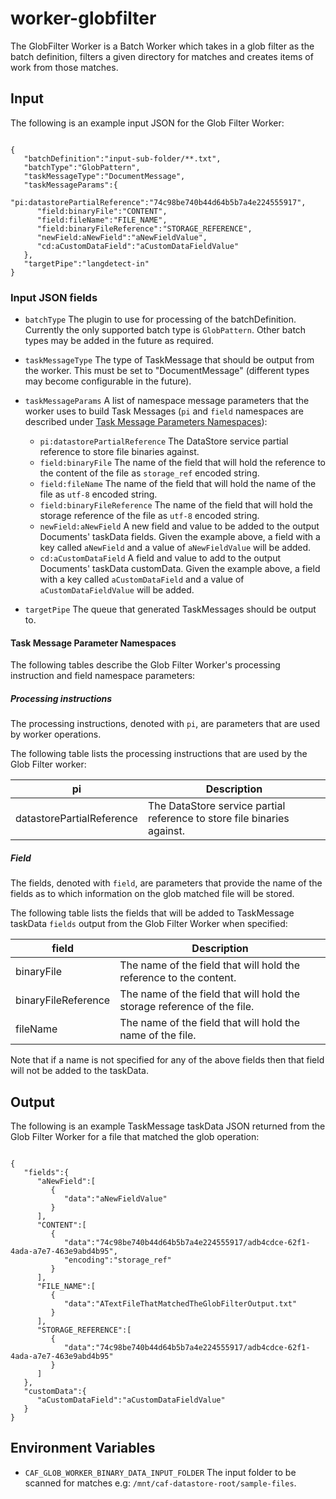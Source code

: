 # worker-globfilter

The GlobFilter Worker is a Batch Worker which takes in a glob filter as the batch definition, filters a given directory for matches and creates items of work from those matches.

## Input

The following is an example input JSON for the Glob Filter Worker:

<pre><code>
{
   "batchDefinition":"input-sub-folder/**.txt",
   "batchType":"GlobPattern",
   "taskMessageType":"DocumentMessage",
   "taskMessageParams":{
      "pi:datastorePartialReference":"74c98be740b44d64b5b7a4e224555917",
      "field:binaryFile":"CONTENT",
      "field:fileName":"FILE_NAME",
      "field:binaryFileReference":"STORAGE_REFERENCE",
      "newField:aNewField":"aNewFieldValue",
      "cd:aCustomDataField":"aCustomDataFieldValue"
   },
   "targetPipe":"langdetect-in"
}
</code></pre>

### Input JSON fields

- `batchType` The plugin to use for processing of the batchDefinition. Currently the only supported batch type is `GlobPattern`. Other batch types may be added in the future as required.

- `taskMessageType` The type of TaskMessage that should be output from the worker. This must be set to "DocumentMessage" (different types may become configurable in the future).

- `taskMessageParams` A list of namespace message parameters that the worker uses to build Task Messages (`pi` and `field` namespaces are described under [Task Message Parameters Namespaces](#Task-Message-Parameters-Namespaces)):
    - `pi:datastorePartialReference` The DataStore service partial reference to store file binaries against. 
    - `field:binaryFile` The name of the field that will hold the reference to the content of the file as `storage_ref` encoded string.
    - `field:fileName` The name of the field that will hold the name of the file as `utf-8` encoded string.
    - `field:binaryFileReference` The name of the field that will hold the storage reference of the file as `utf-8` encoded string.
    - `newField:aNewField` A new field and value to be added to the output Documents' taskData fields. Given the example above, a field with a key called `aNewField` and a value of `aNewFieldValue` will be added.
    - `cd:aCustomDataField` A field and value to add to the output Documents' taskData customData. Given the example above, a field with a key called `aCustomDataField` and a value of `aCustomDataFieldValue` will be added.

- `targetPipe` The queue that generated TaskMessages should be output to.

#### Task Message Parameter Namespaces

The following tables describe the Glob Filter Worker's processing instruction and field namespace parameters:

##### Processing instructions

The processing instructions, denoted with `pi`, are parameters that are used by worker operations.

The following table lists the processing instructions that are used by the Glob Filter worker:

| pi                        | Description                                                             |
|---------------------------|-------------------------------------------------------------------------|
| datastorePartialReference | The DataStore service partial reference to store file binaries against. |

##### Field

The fields, denoted with `field`, are parameters that provide the name of the fields as to which information on the glob matched file will be stored.

The following table lists the fields that will be added to TaskMessage taskData `fields` output from the Glob Filter Worker when specified:

| field               | Description                                                             |
|---------------------|-------------------------------------------------------------------------|
| binaryFile          | The name of the field that will hold the reference to the content.      |
| binaryFileReference | The name of the field that will hold the storage reference of the file. |
| fileName            | The name of the field that will hold the name of the file.              |

Note that if a name is not specified for any of the above fields then that field will not be added to the taskData.

## Output

The following is an example TaskMessage taskData JSON returned from the Glob Filter Worker for a file that matched the glob operation:

<pre><code>
{
   "fields":{
      "aNewField":[
         {
            "data":"aNewFieldValue"
         }
      ],
      "CONTENT":[
         {
            "data":"74c98be740b44d64b5b7a4e224555917/adb4cdce-62f1-4ada-a7e7-463e9abd4b95",
            "encoding":"storage_ref"
         }
      ],
      "FILE_NAME":[
         {
            "data":"ATextFileThatMatchedTheGlobFilterOutput.txt"
         }
      ],
      "STORAGE_REFERENCE":[
         {
            "data":"74c98be740b44d64b5b7a4e224555917/adb4cdce-62f1-4ada-a7e7-463e9abd4b95"
         }
      ]
   },
   "customData":{
      "aCustomDataField":"aCustomDataFieldValue"
   }
}
</code></pre>

## Environment Variables

- `CAF_GLOB_WORKER_BINARY_DATA_INPUT_FOLDER` The input folder to be scanned for matches e.g: `/mnt/caf-datastore-root/sample-files`.

